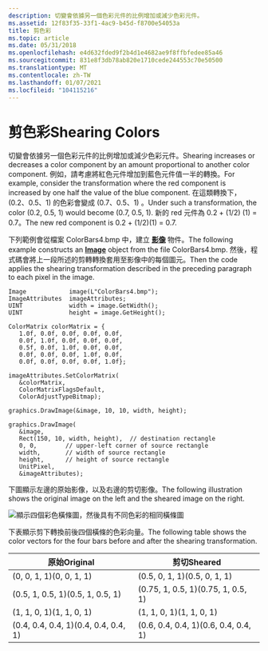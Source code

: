```yaml
---
description: 切變會依據另一個色彩元件的比例增加或減少色彩元件。
ms.assetid: 12f83f35-33f1-4ac9-b45d-f8700e54053a
title: 剪色彩
ms.topic: article
ms.date: 05/31/2018
ms.openlocfilehash: e4d632fded9f2b4d1e4682ae9f8ffbfedee85a46
ms.sourcegitcommit: 831e8f3db78ab820e1710cede244553c70e50500
ms.translationtype: MT
ms.contentlocale: zh-TW
ms.lasthandoff: 01/07/2021
ms.locfileid: "104115216"
---
```

# <a name="shearing-colors"></a><span data-ttu-id="66e1f-103">剪色彩</span><span class="sxs-lookup"><span data-stu-id="66e1f-103">Shearing Colors</span></span>

<span data-ttu-id="66e1f-104">切變會依據另一個色彩元件的比例增加或減少色彩元件。</span><span class="sxs-lookup"><span data-stu-id="66e1f-104">Shearing increases or decreases a color component by an amount proportional to another color component.</span></span> <span data-ttu-id="66e1f-105">例如，請考慮將紅色元件增加到藍色元件值一半的轉換。</span><span class="sxs-lookup"><span data-stu-id="66e1f-105">For example, consider the transformation where the red component is increased by one half the value of the blue component.</span></span> <span data-ttu-id="66e1f-106">在這類轉換下， (0.2、0.5、1) 的色彩會變成 (0.7、0.5、1) 。</span><span class="sxs-lookup"><span data-stu-id="66e1f-106">Under such a transformation, the color (0.2, 0.5, 1) would become (0.7, 0.5, 1).</span></span> <span data-ttu-id="66e1f-107">新的 red 元件為 0.2 + (1/2)  (1) = 0.7。</span><span class="sxs-lookup"><span data-stu-id="66e1f-107">The new red component is 0.2 + (1/2)(1) = 0.7.</span></span>

<span data-ttu-id="66e1f-108">下列範例會從檔案 ColorBars4.bmp 中，建立 [**影像**](/windows/desktop/api/gdiplusheaders/nl-gdiplusheaders-image) 物件。</span><span class="sxs-lookup"><span data-stu-id="66e1f-108">The following example constructs an [**Image**](/windows/desktop/api/gdiplusheaders/nl-gdiplusheaders-image) object from the file ColorBars4.bmp.</span></span> <span data-ttu-id="66e1f-109">然後，程式碼會將上一段所述的剪轉轉換套用至影像中的每個圖元。</span><span class="sxs-lookup"><span data-stu-id="66e1f-109">Then the code applies the shearing transformation described in the preceding paragraph to each pixel in the image.</span></span>


```
Image            image(L"ColorBars4.bmp");
ImageAttributes  imageAttributes;
UINT             width = image.GetWidth();
UINT             height = image.GetHeight();

ColorMatrix colorMatrix = {
   1.0f, 0.0f, 0.0f, 0.0f, 0.0f,
   0.0f, 1.0f, 0.0f, 0.0f, 0.0f,
   0.5f, 0.0f, 1.0f, 0.0f, 0.0f,
   0.0f, 0.0f, 0.0f, 1.0f, 0.0f,
   0.0f, 0.0f, 0.0f, 0.0f, 1.0f};
   
imageAttributes.SetColorMatrix(
   &colorMatrix, 
   ColorMatrixFlagsDefault,
   ColorAdjustTypeBitmap);
   
graphics.DrawImage(&image, 10, 10, width, height);

graphics.DrawImage(
   &image, 
   Rect(150, 10, width, height),  // destination rectangle 
   0, 0,        // upper-left corner of source rectangle 
   width,       // width of source rectangle
   height,      // height of source rectangle
   UnitPixel,
   &imageAttributes);
```



<span data-ttu-id="66e1f-110">下圖顯示左邊的原始影像，以及右邊的剪切影像。</span><span class="sxs-lookup"><span data-stu-id="66e1f-110">The following illustration shows the original image on the left and the sheared image on the right.</span></span>

![顯示四個彩色橫條圖，然後具有不同色彩的相同橫條圖](images/colortrans6.png)

<span data-ttu-id="66e1f-112">下表顯示剪下轉換前後四個橫條的色彩向量。</span><span class="sxs-lookup"><span data-stu-id="66e1f-112">The following table shows the color vectors for the four bars before and after the shearing transformation.</span></span>



| <span data-ttu-id="66e1f-113">原始</span><span class="sxs-lookup"><span data-stu-id="66e1f-113">Original</span></span>           | <span data-ttu-id="66e1f-114">剪切</span><span class="sxs-lookup"><span data-stu-id="66e1f-114">Sheared</span></span>            |
|--------------------|--------------------|
| <span data-ttu-id="66e1f-115">(0, 0, 1, 1)</span><span class="sxs-lookup"><span data-stu-id="66e1f-115">(0, 0, 1, 1)</span></span>       | <span data-ttu-id="66e1f-116">(0.5, 0, 1, 1)</span><span class="sxs-lookup"><span data-stu-id="66e1f-116">(0.5, 0, 1, 1)</span></span>     |
| <span data-ttu-id="66e1f-117">(0.5, 1, 0.5, 1)</span><span class="sxs-lookup"><span data-stu-id="66e1f-117">(0.5, 1, 0.5, 1)</span></span>   | <span data-ttu-id="66e1f-118">(0.75, 1, 0.5, 1)</span><span class="sxs-lookup"><span data-stu-id="66e1f-118">(0.75, 1, 0.5, 1)</span></span>  |
| <span data-ttu-id="66e1f-119">(1, 1, 0, 1)</span><span class="sxs-lookup"><span data-stu-id="66e1f-119">(1, 1, 0, 1)</span></span>       | <span data-ttu-id="66e1f-120">(1, 1, 0, 1)</span><span class="sxs-lookup"><span data-stu-id="66e1f-120">(1, 1, 0, 1)</span></span>       |
| <span data-ttu-id="66e1f-121">(0.4, 0.4, 0.4, 1)</span><span class="sxs-lookup"><span data-stu-id="66e1f-121">(0.4, 0.4, 0.4, 1)</span></span> | <span data-ttu-id="66e1f-122">(0.6, 0.4, 0.4, 1)</span><span class="sxs-lookup"><span data-stu-id="66e1f-122">(0.6, 0.4, 0.4, 1)</span></span> |



 

 

 



